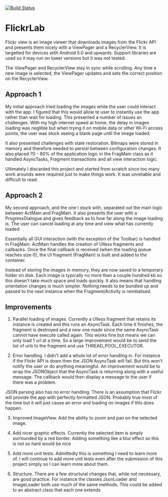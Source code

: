 [![Build Status](https://travis-ci.org/Trestal/FlickrLab.svg?branch=master)](https://travis-ci.org/Trestal/FlickrLab)

# FlickrLab

Flickr view is an image viewer that downloads images from the Flickr API and presents them nicely with a ViewPager and a RecyclerView. It is targetted for devices with Android 5.0 and upwards. Support libraries are used so it may run on lower versions but it was not tested.

The ViewPager and RecyclerView stay in sync while scrolling. Any time a new image is selected, the ViewPager updates and sets the correct position on the RecyclerView.

## Approach 1

My initial approach tried loading the images while the user could interact with the app. I figured that this would allow te user to instantly use the app rather than wait for loading. This presented a number of issues an challenges. With my high internet speed at home, the delay in images loading was neglible but when trying it on mobile data or other Wi-Fi access points, the user was stuck seeing a blank page until the image loaded.

It also presented challenges with state restoration. Bitmaps were stored in memory and therefore needed to persist between configuration changes. It also placed 70 - 80% of the application logic in the FragMain class as it handled AsyncTasks, Fragment transactions and all view interaction logic.

Ultimately I discarded this project and started from scratch since too many work arounds were required just to make things work. It was unreliable and difficult to read.

## Approach 2

My second approach, and the one I stuck with, separated out the main logic between ActMain and FragMain. It also presents the user with a ProgressDialogue and gives feedback as to how far along the image loading is. The user can cancel loading at any time and view what has currently loaded.

Essentially all GUI interaction (with the exception of the Toolbar) is handled in FragMain. ActMain handles the creation of UIless fragments and callbacks. Once the final callback is received (when the loading queue reaches size 0), the UI fragment (FragMain) is built and added to the container.

Instead of storing the images in memory, they are now saved to a temporary folder on disk. Each image is typically no more than a couple hundred kb so this doesn't take much space and loads quickly. It also means that handling orientation changes is much simpler. Nothing needs to be bundled up and passed to the next instance when the Fragment/Activity is reinitialised.

## Improvements
1) Parallel loading of images. Currently a UIless fragment that retains its instance is created and this runs an AsyncTask. Each time it finishes, the fragment is destroyed and a new one made since the same AsyncTask cannot have execute called again. This works fine but means we can only load 1 url at a time. So a large improvement would be to send the list of urls to the fragment and use THREAD_POOL_EXECUTOR.

2) Error handling. I didn't add a whole lot of error handling in.
For instance if the Flickr API is down then the JSON AsyncTask will fail. But this won't notify the user or do anything meaningful. An improvement would be to wrap the JSONObject that the AsyncTask is returning along with a useful message. The callback would then display a message to the user if there was a problem.

JSON parsing also has no error handling. There is an assumption that Flickr will provide the app with perfectly formatted JSON. Probably true most of the time but it will just cause an error and loading no images if this does happen.

3) Improved ImageView. Add the ability to zoom and pan on the selected image.

4) Add nicer graphic effects. Currently the selected item is simply surrounded by a red border. Adding something like a blur effect so this is not so hard would be nice

5) Add more unit tests. Admittedly this is something I need to learn more of. I will continue to add more unit tests even after the submission of this project simply so I can learn more about them.

6) Structure. There are a few structural changes that, while not necessary, are good practice. For instance the classes JsonLoader and ImageLoader both use much of the same methods. This could be added to an abstract class that each one extends

